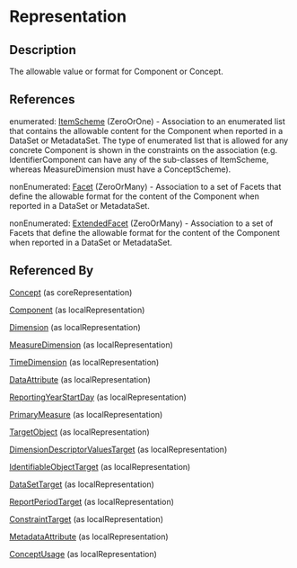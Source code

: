 
# Representation





## Description

The allowable value or format for Component or Concept.




## References

enumerated: [ItemScheme](ItemScheme.md) (ZeroOrOne) - Association to an enumerated list that contains the allowable content for the Component when reported in a DataSet or MetadataSet. The type of enumerated list that is allowed for any concrete Component is shown in the constraints on the association (e.g. IdentifierComponent can have any of the sub-classes of ItemScheme, whereas MeasureDimension must have a ConceptScheme).

nonEnumerated: [Facet](Facet.md) (ZeroOrMany) - Association to a set of Facets that define the allowable format for the content of the Component when reported in a DataSet or MetadataSet.

nonEnumerated: [ExtendedFacet](ExtendedFacet.md) (ZeroOrMany) - Association to a set of Facets that define the allowable format for the content of the Component when reported in a DataSet or MetadataSet.



## Referenced By

[Concept](../ConceptSchemes/Concept.md) (as coreRepresentation)

[Component](Component.md) (as localRepresentation)

[Dimension](../DataStructureDefinitions/Dimension.md) (as localRepresentation)

[MeasureDimension](../DataStructureDefinitions/MeasureDimension.md) (as localRepresentation)

[TimeDimension](../DataStructureDefinitions/TimeDimension.md) (as localRepresentation)

[DataAttribute](../DataStructureDefinitions/DataAttribute.md) (as localRepresentation)

[ReportingYearStartDay](../DataStructureDefinitions/ReportingYearStartDay.md) (as localRepresentation)

[PrimaryMeasure](../DataStructureDefinitions/PrimaryMeasure.md) (as localRepresentation)

[TargetObject](../MetadataStructureDefinitions/TargetObject.md) (as localRepresentation)

[DimensionDescriptorValuesTarget](../MetadataStructureDefinitions/DimensionDescriptorValuesTarget.md) (as localRepresentation)

[IdentifiableObjectTarget](../MetadataStructureDefinitions/IdentifiableObjectTarget.md) (as localRepresentation)

[DataSetTarget](../MetadataStructureDefinitions/DataSetTarget.md) (as localRepresentation)

[ReportPeriodTarget](../MetadataStructureDefinitions/ReportPeriodTarget.md) (as localRepresentation)

[ConstraintTarget](../MetadataStructureDefinitions/ConstraintTarget.md) (as localRepresentation)

[MetadataAttribute](../MetadataStructureDefinitions/MetadataAttribute.md) (as localRepresentation)

[ConceptUsage](../MetadataStructureDefinitions/ConceptUsage.md) (as localRepresentation)


